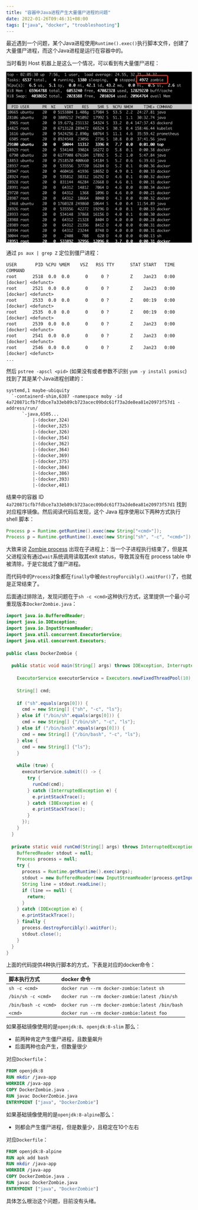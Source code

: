 ```yaml
---
title: "容器中Java进程产生大量僵尸进程的问题"
date: 2022-01-26T09:46:31+08:00
tags: ["java", "docker", "troubleshooting"]
---
```


<!--more-->

最近遇到一个问题，某个Java进程使用`Runtime().exec()`执行脚本文件，创建了大量僵尸进程，而这个Java进程是运行在容器中的。

当时看到 Host 机器上是这么一个情况，可以看到有大量僵尸进程：

![](1.jpg)

通过 `ps aux | grep Z` 定位到僵尸进程：

```
USER       PID %CPU %MEM    VSZ   RSS TTY      STAT START   TIME COMMAND
root      2518  0.0  0.0      0     0 ?        Z    Jan23   0:00 [docker] <defunct>
root      2521  0.0  0.0      0     0 ?        Z    Jan23   0:00 [docker] <defunct>
root      2533  0.0  0.0      0     0 ?        Z    00:19   0:00 [docker] <defunct>
root      2535  0.0  0.0      0     0 ?        Z    00:19   0:00 [docker] <defunct>
root      2539  0.0  0.0      0     0 ?        Z    Jan23   0:00 [docker] <defunct>
root      2541  0.0  0.0      0     0 ?        Z    Jan23   0:00 [docker] <defunct>
root      2546  0.0  0.0      0     0 ?        Z    Jan23   0:00 [docker] <defunct>
...
```

然后 `pstree -apscl <pid>` (如果没有或者参数不识别 `yum -y install psmisc`) 找到了其是某个Java进程创建的：

```
systemd,1 maybe-ubiquity
  `-containerd-shim,6387 -namespace moby -id 4a720871cfb7fdbce7a33eb89cb723acec09bdc61f73a2de8ea81e20973f57d1 -address/run/
      `-java,6505...
          |-(docker,324)
          |-(docker,325)
          |-(docker,326)
          |-(docker,354)
          |-(docker,362)
          |-(docker,364)
          |-(docker,369)
          |-(docker,375)
          |-(docker,384)
          |-(docker,386)
          |-(docker,393)
          |-(docker,401)
```

结果中的容器 ID `4a720871cfb7fdbce7a33eb89cb723acec09bdc61f73a2de8ea81e20973f57d1` 找到对应程序镜像。然后阅读代码后发现，这个 Java 程序使用以下两种方式执行 shell 脚本：

```java
Process p = Runtime.getRuntime().exec(new String["<cmd>"]);
Process p = Runtime.getRuntime().exec(new String["sh", "-c", "<cmd>"]);
```

大致来说 [Zombie process][1] 出现在子进程上：当一个子进程执行结束了，但是其父进程没有通过`wait`系统调用读取其exit status，导致其没有在 process table 中被清除，于是它就成了僵尸进程。

而代码中的`Process`对象都在`finally`中被`destroyForcibly().waitFor()`了，也就是正常结束了。

后面通过排除法，发现问题在于`sh -c <cmd>`这种执行方式，这里提供一个最小可重现版本`DockerZombie.java`：

```java
import java.io.BufferedReader;
import java.io.IOException;
import java.io.InputStreamReader;
import java.util.concurrent.ExecutorService;
import java.util.concurrent.Executors;

public class DockerZombie {

  public static void main(String[] args) throws IOException, InterruptedException {

    ExecutorService executorService = Executors.newFixedThreadPool(10);

    String[] cmd;

    if ("sh".equals(args[0])) {
      cmd = new String[] {"sh", "-c", "ls"};
    } else if ("/bin/sh".equals(args[0])) {
      cmd = new String[] {"/bin/sh", "-c", "ls"};
    } else if ("/bin/bash".equals(args[0])) {
      cmd = new String[] {"/bin/bash", "-c", "ls"};
    } else {
      cmd = new String[] {"ls"};
    }

    while (true) {
      executorService.submit(() -> {
        try {
          runCmd(cmd);
        } catch (InterruptedException e) {
          e.printStackTrace();
        } catch (IOException e) {
          e.printStackTrace();
        }
      });
    }
  }

  private static void runCmd(String[] args) throws InterruptedException, IOException {
    BufferedReader stdout = null;
    Process process = null;
    try {
      process = Runtime.getRuntime().exec(args);
      stdout = new BufferedReader(new InputStreamReader(process.getInputStream()));
      String line = stdout.readLine();
      if (line == null) {
        return;
      }
    } catch (IOException e) {
      e.printStackTrace();
    } finally {
      process.destroyForcibly().waitFor();
      stdout.close();
    }
  }
}
```



上面的代码提供4种执行脚本的方式，下表是对应的docker命令：

| 脚本执行方式            |  docker 命令                                     |
|:----------------------|:------------------------------------------------|
| `sh -c <cmd>`         | `docker run --rm docker-zombie:latest sh`       |
| `/bin/sh -c <cmd>`    | `docker run --rm docker-zombie:latest /bin/sh`  |
| `/bin/bash -c <cmd>`  | `docker run --rm docker-zombie:latest /bin/bash` |
| `<cmd>`               | `docker run --rm docker-zombie:latest foo`       |

如果基础镜像使用的是`openjdk:8`、`openjdk:8-slim` 那么：

* 前两种肯定产生僵尸进程，且数量飙升
* 后面两种也会产生，但数量很少

对应`Dockerfile`：

```Dockerfile
FROM openjdk:8
RUN mkdir /java-app
WORKDIR /java-app
COPY DockerZombie.java .
RUN javac DockerZombie.java
ENTRYPOINT ["java", "DockerZombie"]
```

如果基础镜像使用的是`openjdk:8-alpine`那么：

* 则都会产生僵尸进程，但是数量少，且稳定在10个左右

对应`Dockerfile`：

```Dockerfile
FROM openjdk:8-alpine
RUN apk add bash
RUN mkdir /java-app
WORKDIR /java-app
COPY DockerZombie.java .
RUN javac DockerZombie.java
ENTRYPOINT ["java", "DockerZombie"]
```

具体怎么根治这个问题，目前没有头绪。

[1]: https://en.wikipedia.org/wiki/Zombie_process
